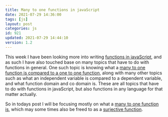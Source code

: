 ```yaml
---
title: Many to one functions in javaScript
date: 2021-07-29 14:36:00
tags: [js]
layout: post
categories: js
id: 921
updated: 2021-07-29 14:44:10
version: 1.2
---
```


This week I have been looking more into writing [functions in javaScript](/2019/12/26/js-function/), and as such I have also touched base on many topics that have to do with functions in general. One such topic is knowing what a [many to one function is compared to a one to one function](https://www.quora.com/What-are-one-to-one-and-many-to-one-functions), along with many other topics such as what an independent variable is compared to a dependent variable, and what function domain and co domain is. These are all topics that have to do with functions in javaScript, but also functions in any language for that matter actually.

So in todays post I will be focusing mostly on what a [many to one function is](https://mathworld.wolfram.com/Many-to-One.html), which may some times also be freed to as a [surjective function](https://en.wikipedia.org/wiki/Surjective_function).

<!-- more -->

